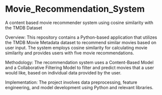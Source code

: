 # Movie_Recommendation_System
A content based movie recommender system using cosine similarity with the TMDB Dataset

Overview: This repository contains a Python-based application that utilizes the TMDB Movie Metadata dataset to recommend similar movies based on user input. The system employs cosine similarity for calculating movie similarity and provides users with five movie recommendations.

Methodology: The recommendation system uses a Content-Based Model and a Collaborative Filtering Model to filter and predict movies that a user would like, based on individual data provided by the user.

Implementation: The project involves data preprocessing, feature engineering, and model development using Python and relevant libraries.

